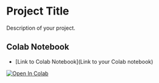 # Project Title

Description of your project.

## Colab Notebook
- [Link to Colab Notebook](Link to your Colab notebook)

[![Open In Colab](https://colab.research.google.com/assets/colab-badge.svg)](https://colab.research.google.com/github/your_username/your_repository/blob/main/notebook_path.ipynb)
